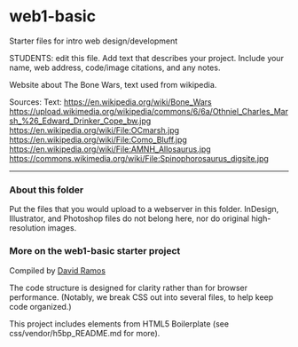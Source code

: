 # web1-basic

Starter files for intro web design/development

STUDENTS: edit this file. Add text that describes your project. Include your name, web address, code/image citations, and any notes.

Website about The Bone Wars, text used from wikipedia.

Sources:
Text: https://en.wikipedia.org/wiki/Bone_Wars
https://upload.wikimedia.org/wikipedia/commons/6/6a/Othniel_Charles_Marsh_%26_Edward_Drinker_Cope_bw.jpg
https://en.wikipedia.org/wiki/File:OCmarsh.jpg
https://en.wikipedia.org/wiki/File:Como_Bluff.jpg
https://en.wikipedia.org/wiki/File:AMNH_Allosaurus.jpg
https://commons.wikimedia.org/wiki/File:Spinophorosaurus_digsite.jpg
***

### About this folder

Put the files that you would upload to a webserver in this folder. InDesign, Illustrator, and Photoshop files do not belong here, nor do original high-resolution images.

### More on the web1-basic starter project

Compiled by [David Ramos](http://imaginaryterrain.com)

The code structure is designed for clarity rather than for browser performance. (Notably, we break CSS out into several files, to help keep code organized.)

This project includes elements from HTML5 Boilerplate (see css/vendor/h5bp_README.md for more).
